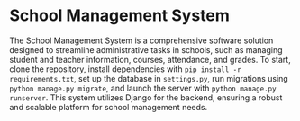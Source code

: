 
# School Management System

The School Management System is a comprehensive software solution designed to streamline administrative tasks in schools, such as managing student and teacher information, courses, attendance, and grades. To start, clone the repository, install dependencies with `pip install -r requirements.txt`, set up the database in `settings.py`, run migrations using `python manage.py migrate`, and launch the server with `python manage.py runserver`. This system utilizes Django for the backend, ensuring a robust and scalable platform for school management needs.
